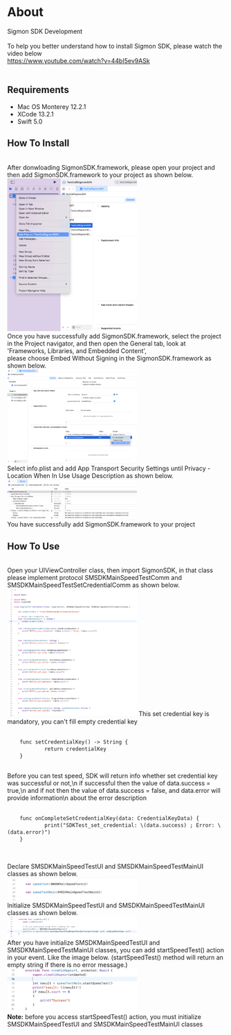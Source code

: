 # About
Sigmon SDK Development<br/>
<br/>
To help you better understand how to install Sigmon SDK, please watch the video below
<br/>
https://www.youtube.com/watch?v=44bI5ev9ASk
</br>
<br/>
<h2>Requirements</h2>
<ul>
<li>Mac OS Monterey 12.2.1</li>
<li>XCode 13.2.1</li>
<li>Swift 5.0</li>
</ul>
<h2>How To Install</h2>
<br/>
After donwloading SigmonSDK.framework, please open your project and then add SigmonSDK.framework to your project as shown below.
<br/>
<img src="https://raw.githubusercontent.com/maedilaziman/dev-ios-sigmonsdk/master/Screenshots/IMG_01.png" width="300" />
<br/>
Once you have successfully add SigmonSDK.framework, select the project in the Project navigator, and then open the General tab, look at 'Frameworks, Libraries, and Embedded Content',
<br/>
please choose Embed Without Signing in the SigmonSDK.framework as shown below.
<br/>
<img src="https://raw.githubusercontent.com/maedilaziman/dev-ios-sigmonsdk/master/Screenshots/IMG_02.png" width="300" />
<br/>
Select info.plist and add App Transport Security Settings until Privacy - Location When In Use Usage Description as shown below.
<br/>
<img src="https://raw.githubusercontent.com/maedilaziman/dev-ios-sigmonsdk/master/Screenshots/IMG_03.png" width="300" />
<br/>
You have successfully add SigmonSDK.framework to your project
<h2>How To Use</h2>
<br/>
Open your UIViewController class, then import SigmonSDK, in that class please implement protocol SMSDKMainSpeedTestComm and SMSDKMainSpeedTestSetCredentialComm as shown below.
<br/>
<img src="https://raw.githubusercontent.com/maedilaziman/dev-ios-sigmonsdk/master/Screenshots/IMG_04.png" width="300" />
This set credential key is mandatory, you can't fill empty credential key
<pre>
    <code>
	func setCredentialKey() -> String {
    	    return credentialKey
	}
   </code>
</pre>
Before you can test speed, SDK will return info whether set credential key was successful or not,\n
if successful then the value of data.success = true,\n 
and if not then the value of data.success = false, and data.error will provide information\n
about the error description
<pre>
    <code>
	func onCompleteSetCredentialKey(data: CredentialKeyData) {
    	    print("SDKTest_set_credential: \(data.success) ; Error: \(data.error)")
	}
   </code>
</pre>
<br/>
Declare SMSDKMainSpeedTestUI and SMSDKMainSpeedTestMainUI classes as shown below.
<br/>
<img src="https://raw.githubusercontent.com/maedilaziman/dev-ios-sigmonsdk/master/Screenshots/IMG_05.png" width="300" />
<br/>
Initialize SMSDKMainSpeedTestUI and SMSDKMainSpeedTestMainUI classes as shown below.
<br/>
<img src="https://raw.githubusercontent.com/maedilaziman/dev-ios-sigmonsdk/master/Screenshots/IMG_06.png" width="300" />
<br/>
After you have initialize SMSDKMainSpeedTestUI and SMSDKMainSpeedTestMainUI classes, you can add startSpeedTest() action in your event. Like the image below.
(startSpeedTest() method will return an empty string if there is no error message.)
<br/>
<img src="https://raw.githubusercontent.com/maedilaziman/dev-ios-sigmonsdk/master/Screenshots/IMG_07.png" width="300" />
<br/>
<b>Note:</b> before you access startSpeedTest() action, you must initialize SMSDKMainSpeedTestUI and SMSDKMainSpeedTestMainUI classes
<br/>